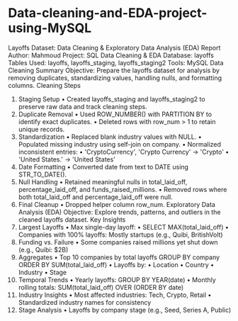 # Data-cleaning-and-EDA-project-using-MySQL
Layoffs Dataset: Data Cleaning & Exploratory Data Analysis (EDA) Report
Author: Mahmoud
Project: SQL Data Cleaning & EDA
Database: layoffs
Tables Used: layoffs, layoffs_staging, layoffs_staging2
Tools: MySQL
Data Cleaning Summary
Objective:
Prepare the layoffs dataset for analysis by removing duplicates, standardizing values,
handling nulls, and formatting columns.
Cleaning Steps
1. Staging Setup
• Created layoffs_staging and layoffs_staging2 to preserve raw data and
track cleaning steps.
2. Duplicate Removal
• Used ROW_NUMBER() with PARTITION BY to identify exact duplicates.
• Deleted rows with row_num > 1 to retain unique records.
3. Standardization
• Replaced blank industry values with NULL.
• Populated missing industry using self-join on company.
• Normalized inconsistent entries:
• 'CryptoCurrency', 'Crypto Currency' → 'Crypto'
• 'United States.' → 'United States'
4. Date Formatting
• Converted date from text to DATE using STR_TO_DATE().
5. Null Handling
• Retained meaningful nulls in total_laid_off, percentage_laid_off, and
funds_raised_millions.
• Removed rows where both total_laid_off and percentage_laid_off were
null.
6. Final Cleanup
• Dropped helper column row_num.
Exploratory Data Analysis (EDA)
Objective:
Explore trends, patterns, and outliers in the cleaned layoffs dataset.
Key Insights
1. Largest Layoffs
• Max single-day layoff:
• SELECT MAX(total_laid_off)
• Companies with 100% layoffs: Mostly startups (e.g., Quibi, BritishVolt)
2. Funding vs. Failure
• Some companies raised millions yet shut down (e.g., Quibi: $2B)
3. Aggregates
• Top 10 companies by total layoffs
GROUP BY company ORDER BY SUM(total_laid_off)
• Layoffs by:
• Location
• Country
• Industry
• Stage
4. Temporal Trends
• Yearly layoffs:
GROUP BY YEAR(date)
• Monthly rolling totals:
SUM(total_laid_off) OVER (ORDER BY date)
5. Industry Insights
• Most affected industries: Tech, Crypto, Retail
• Standardized industry names for consistency
6. Stage Analysis
• Layoffs by company stage (e.g., Seed, Series A, Public)
